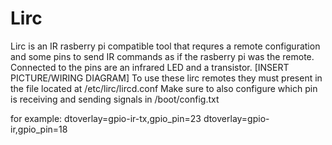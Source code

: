 # Lirc
Lirc is an IR rasberry pi compatible tool that requres a remote configuration and some pins to send IR commands as if the rasberry pi was the remote.
Connected to the pins are an infrared LED and a transistor. [INSERT PICTURE/WIRING DIAGRAM]
To use these lirc remotes they must present in the file located at /etc/lirc/lircd.conf
Make sure to also configure which pin is receiving and sending signals in /boot/config.txt

for example:
dtoverlay=gpio-ir-tx,gpio_pin=23
dtoverlay=gpio-ir,gpio_pin=18